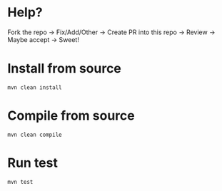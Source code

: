 # Help?

Fork the repo -> Fix/Add/Other -> Create PR into this repo -> Review -> Maybe accept -> Sweet!

# Install from source

``` shell
mvn clean install
```

# Compile from source

``` shell
mvn clean compile
```

# Run test

``` shell
mvn test
 ```